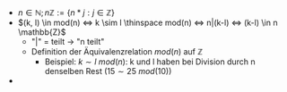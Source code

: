 - $n\in\mathbb{N};n\mathbb{Z}:=\lbrace n\ast j:j\in\mathbb{Z}\rbrace$
- $(k, l) \in mod(n) <=> k \sim l \thinspace mod(n) <=> n|(k-l) <=> (k-l) \in n \mathbb{Z}$
	- "|" = teilt -> "n teilt"
	- Definition der Äquivalenzrelation $mod(n)$ auf $\mathbb{Z}$
		- Beispiel: $k\sim l\ mod(n)$: k und l haben bei Division durch n denselben Rest ($15\sim25\ mod(10)$)
-